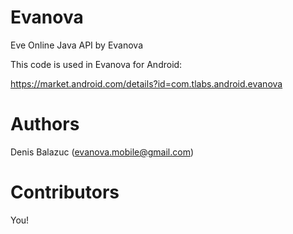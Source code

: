Evanova 
=======

Eve Online Java API by Evanova

This code is used in Evanova for Android:

https://market.android.com/details?id=com.tlabs.android.evanova


Authors
=======
Denis Balazuc (evanova.mobile@gmail.com)



Contributors
============
You!
